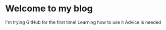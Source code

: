 # Welcome to my blog

I'm trying GitHub for the first time!
Learning how to use it
Advice is needed
